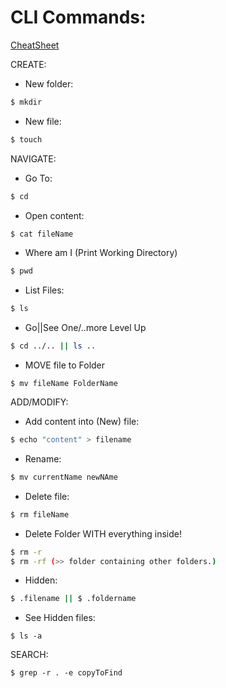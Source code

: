 # CLI Commands:
[CheatSheet](https://gist.github.com/LeCoupa/122b12050f5fb267e75f)

CREATE:
- New folder: 
```sh
$ mkdir
```
- New file: 
```sh
$ touch
```

NAVIGATE:
- Go To:
```sh
$ cd
```
- Open content:
```sh
$ cat fileName
```
- Where am I (Print Working Directory)
```sh
$ pwd
```
- List Files:
```sh
$ ls
```
- Go||See One/..more Level Up
```sh
$ cd ../.. || ls ..
```
- MOVE file to Folder
```
$ mv fileName FolderName
```

ADD/MODIFY: 
- Add content into (New) file:
```sh
$ echo "content" > filename
```

- Rename:
```sh
$ mv currentName newNAme
```

- Delete file:

```sh
$ rm fileName
```

- Delete Folder WITH everything inside!
```sh
$ rm -r
$ rm -rf (>> folder containing other folders.)
```

- Hidden:
```sh
$ .filename || $ .foldername
```
- See Hidden files:
```
$ ls -a
```

SEARCH:
```
$ grep -r . -e copyToFind
```



